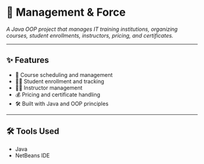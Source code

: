 # 🚀 Management & Force

*A Java OOP project that manages IT training institutions, organizing courses, student enrollments, instructors, pricing, and certificates.*

---

## ✨ Features
- 📅 Course scheduling and management  
- 👩‍🎓 Student enrollment and tracking  
- 👨‍🏫 Instructor management  
- 💰 Pricing and certificate handling  
- 🛠 Built with Java and OOP principles

---

## 🛠 Tools Used
- Java  
- NetBeans IDE
